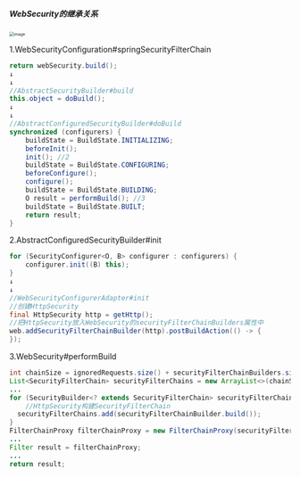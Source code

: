 ##### WebSecurity的继承关系
<img src="https://user-images.githubusercontent.com/4274041/80091046-0b084700-8593-11ea-874e-5188b905af86.png" alt="image" style="zoom:50%;" />

1.WebSecurityConfiguration#springSecurityFilterChain

```java
return webSecurity.build();
↓
↓
//AbstractSecurityBuilder#build
this.object = doBuild();
↓
↓
//AbstractConfiguredSecurityBuilder#doBuild
synchronized (configurers) {
	buildState = BuildState.INITIALIZING;
	beforeInit();
	init(); //2
	buildState = BuildState.CONFIGURING;
	beforeConfigure();
	configure();
	buildState = BuildState.BUILDING;
	O result = performBuild(); //3
	buildState = BuildState.BUILT;
	return result;
}
```

2.AbstractConfiguredSecurityBuilder#init

```java
for (SecurityConfigurer<O, B> configurer : configurers) {
	configurer.init((B) this);
}
↓
↓
//WebSecurityConfigurerAdapter#init
//创建HttpSecurity
final HttpSecurity http = getHttp();
//把HttpSecurity放入WebSecurity的securityFilterChainBuilders属性中
web.addSecurityFilterChainBuilder(http).postBuildAction(() -> {
});
```

3.WebSecurity#performBuild

```java
int chainSize = ignoredRequests.size() + securityFilterChainBuilders.size();
List<SecurityFilterChain> securityFilterChains = new ArrayList<>(chainSize);
...
for (SecurityBuilder<? extends SecurityFilterChain> securityFilterChainBuilder : securityFilterChainBuilders) {
	//HttpSecurity构建SecurityFilterChain
  securityFilterChains.add(securityFilterChainBuilder.build());
}
FilterChainProxy filterChainProxy = new FilterChainProxy(securityFilterChains);
...
Filter result = filterChainProxy;
...
return result;
```

